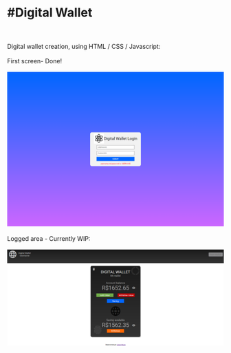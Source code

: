 <h1>#Digital Wallet</h1><br>
<br>
Digital wallet creation, using HTML / CSS / Javascript:<br>
<br>
First screen- Done!<br>
<br>
<img src="login.PNG"><br>
<br>
Logged area - Currently WIP:<br>
<br>
<img src="logged.PNG">
